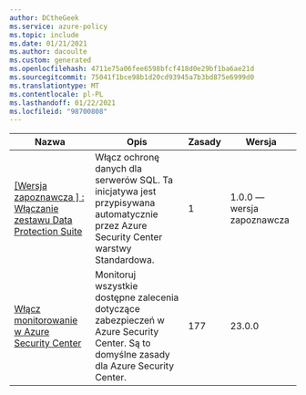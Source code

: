 ```yaml
---
author: DCtheGeek
ms.service: azure-policy
ms.topic: include
ms.date: 01/21/2021
ms.author: dacoulte
ms.custom: generated
ms.openlocfilehash: 4711e75a06fee6598bfcf418d0e29bf1ba6ae21d
ms.sourcegitcommit: 75041f1bce98b1d20cd93945a7b3bd875e6999d0
ms.translationtype: MT
ms.contentlocale: pl-PL
ms.lasthandoff: 01/22/2021
ms.locfileid: "98700808"
---
```

|Nazwa |Opis |Zasady |Wersja |
|---|---|---|---|
|[\[Wersja zapoznawcza \] : Włączanie zestawu Data Protection Suite](https://github.com/Azure/azure-policy/blob/master/built-in-policies/policySetDefinitions/Security%20Center/ASC_DataProtection.json) |Włącz ochronę danych dla serwerów SQL. Ta inicjatywa jest przypisywana automatycznie przez Azure Security Center warstwy Standardowa. |1 |1.0.0 — wersja zapoznawcza |
|[Włącz monitorowanie w Azure Security Center](https://github.com/Azure/azure-policy/blob/master/built-in-policies/policySetDefinitions/Security%20Center/AzureSecurityCenter.json) |Monitoruj wszystkie dostępne zalecenia dotyczące zabezpieczeń w Azure Security Center. Są to domyślne zasady dla Azure Security Center. |177 |23.0.0 |
